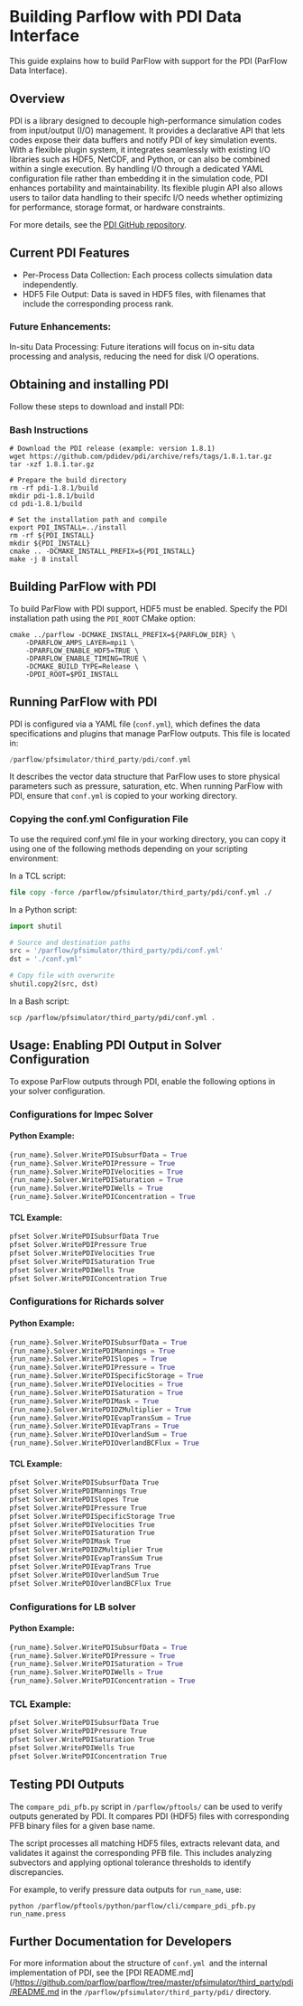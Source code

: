 # Building Parflow with PDI Data Interface

This guide explains how to build ParFlow with support for the PDI (ParFlow Data Interface).

## Overview

PDI is a library designed to decouple high-performance simulation codes from
input/output (I/O) management. It provides a declarative API that lets codes
expose their data buffers and notify PDI of key simulation events. With a flexible
plugin system, it integrates seamlessly with existing I/O libraries such as HDF5,
NetCDF, and Python, or can also be combined within a single execution. By handling
I/O through a dedicated YAML configuration file rather than embedding it in the
simulation code, PDI enhances portability and maintainability. Its flexible plugin
API also allows users to tailor data handling to their specifc I/O needs whether
optimizing for performance, storage format, or hardware constraints.

For more details, see the [PDI GitHub repository](https://github.com/pdidev/pdi/tree/main?tab=readme-ov-file#the-pdi-distribution).

## Current PDI Features
- Per-Process Data Collection: Each process collects simulation data independently.
- HDF5 File Output: Data is saved in HDF5 files, with filenames that include the corresponding process rank.

### Future Enhancements:

In-situ Data Processing: Future iterations will focus on in-situ data processing and analysis, reducing the need for disk I/O operations.

## Obtaining and installing PDI

Follow these steps to download and install PDI:

### Bash Instructions

```shell
# Download the PDI release (example: version 1.8.1)
wget https://github.com/pdidev/pdi/archive/refs/tags/1.8.1.tar.gz
tar -xzf 1.8.1.tar.gz

# Prepare the build directory
rm -rf pdi-1.8.1/build
mkdir pdi-1.8.1/build
cd pdi-1.8.1/build

# Set the installation path and compile
export PDI_INSTALL=../install
rm -rf ${PDI_INSTALL}
mkdir ${PDI_INSTALL}
cmake .. -DCMAKE_INSTALL_PREFIX=${PDI_INSTALL}
make -j 8 install
```

## Building ParFlow with PDI

To build ParFlow with PDI support, HDF5 must be enabled. Specify the PDI installation path using the `PDI_ROOT` CMake option:

```shell
cmake ../parflow -DCMAKE_INSTALL_PREFIX=${PARFLOW_DIR} \
    -DPARFLOW_AMPS_LAYER=mpi1 \
    -DPARFLOW_ENABLE_HDF5=TRUE \
    -DPARFLOW_ENABLE_TIMING=TRUE \
    -DCMAKE_BUILD_TYPE=Release \
    -DPDI_ROOT=$PDI_INSTALL
```

## Running ParFlow with PDI

PDI is configured via a YAML file (`conf.yml`), which defines the data specifications and plugins that manage ParFlow outputs. This file is located in:

```swift
/parflow/pfsimulator/third_party/pdi/conf.yml
```

It describes the vector data structure that ParFlow uses to store physical parameters such as pressure, saturation, etc. When running ParFlow with PDI, ensure that `conf.yml` is copied to your working directory.

### Copying the conf.yml Configuration File

To use the required conf.yml file in your working directory, you can copy it using one of the following methods depending on your scripting environment:

In a TCL script:

```tcl
file copy -force /parflow/pfsimulator/third_party/pdi/conf.yml ./
```

In a Python script:

```python
import shutil

# Source and destination paths
src = '/parflow/pfsimulator/third_party/pdi/conf.yml'
dst = './conf.yml'

# Copy file with overwrite
shutil.copy2(src, dst)
```

In a Bash script:

```shell
scp /parflow/pfsimulator/third_party/pdi/conf.yml .
```
## Usage: Enabling PDI Output in Solver Configuration

To expose ParFlow outputs through PDI, enable the following options in your solver configuration.

### Configurations for Impec Solver
#### Python Example:
```python
{run_name}.Solver.WritePDISubsurfData = True
{run_name}.Solver.WritePDIPressure = True
{run_name}.Solver.WritePDIVelocities = True
{run_name}.Solver.WritePDISaturation = True
{run_name}.Solver.WritePDIWells = True
{run_name}.Solver.WritePDIConcentration = True
```
#### TCL Example:
```tcl
pfset Solver.WritePDISubsurfData True
pfset Solver.WritePDIPressure True
pfset Solver.WritePDIVelocities True
pfset Solver.WritePDISaturation True
pfset Solver.WritePDIWells True
pfset Solver.WritePDIConcentration True
```

### Configurations for Richards solver
#### Python Example:
```python
{run_name}.Solver.WritePDISubsurfData = True
{run_name}.Solver.WritePDIMannings = True
{run_name}.Solver.WritePDISlopes = True
{run_name}.Solver.WritePDIPressure = True
{run_name}.Solver.WritePDISpecificStorage = True
{run_name}.Solver.WritePDIVelocities = True
{run_name}.Solver.WritePDISaturation = True
{run_name}.Solver.WritePDIMask = True
{run_name}.Solver.WritePDIDZMultiplier = True
{run_name}.Solver.WritePDIEvapTransSum = True
{run_name}.Solver.WritePDIEvapTrans = True
{run_name}.Solver.WritePDIOverlandSum = True
{run_name}.Solver.WritePDIOverlandBCFlux = True
```
#### TCL Example:
```tcl
pfset Solver.WritePDISubsurfData True
pfset Solver.WritePDIMannings True
pfset Solver.WritePDISlopes True
pfset Solver.WritePDIPressure True
pfset Solver.WritePDISpecificStorage True
pfset Solver.WritePDIVelocities True
pfset Solver.WritePDISaturation True
pfset Solver.WritePDIMask True
pfset Solver.WritePDIDZMultiplier True
pfset Solver.WritePDIEvapTransSum True
pfset Solver.WritePDIEvapTrans True
pfset Solver.WritePDIOverlandSum True
pfset Solver.WritePDIOverlandBCFlux True
```

### Configurations for LB solver
#### Python Example:
```python
{run_name}.Solver.WritePDISubsurfData = True
{run_name}.Solver.WritePDIPressure = True
{run_name}.Solver.WritePDISaturation = True
{run_name}.Solver.WritePDIWells = True
{run_name}.Solver.WritePDIConcentration = True
```
### TCL Example:
```tcl
pfset Solver.WritePDISubsurfData True
pfset Solver.WritePDIPressure True
pfset Solver.WritePDISaturation True
pfset Solver.WritePDIWells True
pfset Solver.WritePDIConcentration True
```

## Testing PDI Outputs 

The `compare_pdi_pfb.py` script in `/parflow/pftools/` can be used to verify
outputs generated by PDI. It compares PDI (HDF5) files with corresponding PFB
binary files for a given base name.  

The script processes all matching HDF5 files, extracts relevant data, and validates
it against the corresponding PFB file. This includes analyzing subvectors and
applying optional tolerance thresholds to identify discrepancies.

For example, to verify pressure data outputs for `run_name`, use:

```shell
python /parflow/pftools/python/parflow/cli/compare_pdi_pfb.py run_name.press
```

## Further Documentation for Developers

For more information about the structure of `conf.yml `and the internal implementation
of PDI, see the [PDI README.md](/https://github.com/parflow/parflow/tree/master/pfsimulator/third_party/pdi/README.md in the `/parflow/pfsimulator/third_party/pdi/` directory.